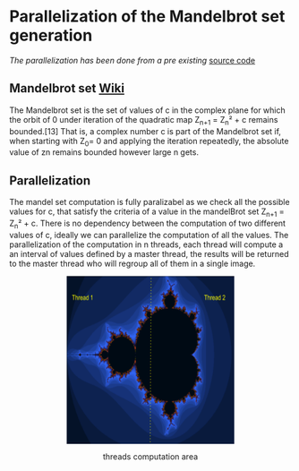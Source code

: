 # Parallelization of the Mandelbrot set generation 
*The parallelization has been done from a pre existing* [source code](http://java.rubikscube.info/s0urce/Mandel3.java)  
## Mandelbrot set [Wiki](https://en.wikipedia.org/wiki/Mandelbrot_set)
The Mandelbrot set is the set of values of c in the complex plane for which the orbit of 0 under iteration of the quadratic map Z<sub>n+1</sub> = Z<sub>n</sub>&sup2; + c remains bounded.[13] That is, a complex number c is part of the Mandelbrot set if, when starting with Z<sub>0</sub>= 0 and applying the iteration repeatedly, the absolute value of zn remains bounded however large n gets. 
## Parallelization
The mandel set computation is fully paralizabel as we check all the possible values for c, that satisfy the criteria of a value in the mandelBrot set Z<sub>n+1</sub> = Z<sub>n</sub>&sup2; + c. There is no dependency between the computation of two different values of c, ideally we can parallelize the computation of all the values. The parallelization of the computation in n threads, each thread will compute a an interval of values defined by a master thread, the results will be returned to the master thread who will regroup all of them in a single image.
<p align="center">
 <img src="https://github.com/Ali-Ouahhabi/MandelbortSet/blob/master/MandelEx2threads.PNG"   align="middle" width="300" height="300" />
 <p align="center">threads computation area</p> 
</p>
